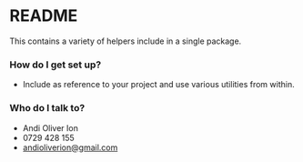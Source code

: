 # README #
This contains a variety of helpers include in a single package.

### How do I get set up? ###
* Include as reference to your project and use various utilities from within.

### Who do I talk to? ###
* Andi Oliver Ion
* 0729 428 155
* andioliverion@gmail.com